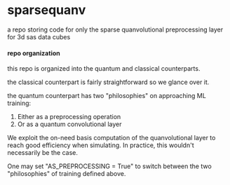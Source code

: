 # sparsequanv
a repo storing code for only the sparse quanvolutional preprocessing layer for 3d sas data cubes

#### repo organization

this repo is organized into the quantum and classical counterparts.

the classical counterpart is fairly straightforward so we glance over it.

the quantum counterpart has two "philosophies" on approaching ML training:

1. Either as a preprocessing operation
2. Or as a quantum convolutional layer

We exploit the on-need basis computation of the quanvolutional layer to reach good efficiency when simulating. In practice, this wouldn't necessarily be the case. 

One may set "AS_PREPROCESSING = True" to switch between the two "philosophies" of training defined above. 